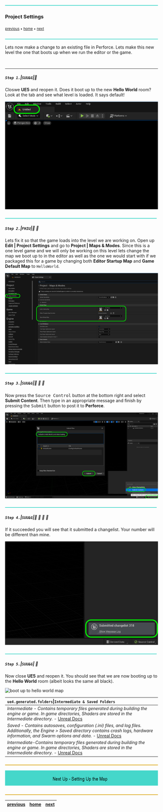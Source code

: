 ![](../images/line3.png)

### Project Settings

<sub>[previous](../adding-p4/README.md#user-content-adding-file-to-perforce) • [home](../README.md#user-content-ue4-hello-world) • [next](../setting-map/README.md#user-content-setting-up-the-map)</sub>

![](../images/line3.png)

Lets now make a change to an existing file in Perforce.  Lets make this new level the one that boots up when we run the editor or the game.

<br>

---


##### `Step 1.`\|`SUU&G`|:small_blue_diamond:

Closwe **UE5** and reopen it.  Does it boot up to the new **Hello World** room?  Look at the tab and see what level is loaded.  It says default!

![defaylt level load](images/defaultLevel.png)

![](../images/line2.png)

##### `Step 2.`\|`FHIU`|:small_blue_diamond: :small_blue_diamond: 

Lets fix it so that the game loads into the level we are working on.  Open up **Edit | Project Settings** and go to **Project | Maps & Modes**. Since this is a one level game and we will only be working on this level lets change the map we boot up to in the editor as well as the one we would start with if we packaged this for a game by changing both **Editor Startup Map** and **Game Default Map** to `HelloWorld`.

![change default startup map](images/changeDefault.png)

![](../images/line2.png)

##### `Step 3.`\|`SUU&G`|:small_blue_diamond: :small_blue_diamond: :small_blue_diamond:

Now press the <kbd>Source Control</kbd> button at the bottom right and select **Submit Content**.  Then type in an appropriate message and finish by pressing the <kbd>Submit</kbd> button to post it to **Perforce**.

![Commit change to P4](images/commitToP4.png)

![](../images/line2.png)

##### `Step 4.`\|`SUU&G`|:small_blue_diamond: :small_blue_diamond: :small_blue_diamond: :small_blue_diamond:

If it succeeded you will see that it submitted a changelist.  Your number will be different than mine.

![GitHub name file LICNESE](images/submitChangelist.png)

![](../images/line2.png)

##### `Step 5.`\|`SUU&G`| :small_orange_diamond:

 Now close **UE5** and reopen it.  You should see that we are now booting up to the **Hello World** room (albeit looks the same all black).

![boot up to hello world map](images/hw.jpg)


| `ue4.generated.folders`\|`Intermediate & Saved Folders`| 
| :--- |
| *Intermediate - Contains temporary files generated during building the engine or game. In game directories, Shaders are stored in the Intermediate directory.* - [Unreal Docs](https://docs.unrealengine.com/en-us/Engine/Basics/DirectoryStructure)|
|*Saved - Contains autosaves, configuration (.ini) files, and log files. Additionally, the Engine > Saved directory contains crash logs, hardware information, and Swarm options and data.* - [Unreal Docs](https://docs.unrealengine.com/en-us/Engine/Basics/DirectoryStructure)|
|*Intermediate-Contains temporary files generated during building the engine or game. In game directories, Shaders are stored in the Intermediate directory.* - [Unreal Docs](https://docs.unrealengine.com/en-us/Engine/Basics/DirectoryStructure) |


![](../images/line.png)

![next up setting up the map](images/banner.png)

![](../images/line.png)

| [previous](../adding-p4/README.md#user-content-adding-file-to-perforce)| [home](../README.md#user-content-ue4-hello-world) | [next](../setting-map/README.md#user-content-setting-up-the-map)|
|---|---|---|
